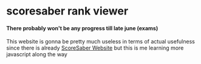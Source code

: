 # scoresaber rank viewer

#### There probably won't be any progress till late june (exams)
This website is gonna be pretty much useless in terms of actual usefulness since there is already [ScoreSaber Website](https://www.scoresaber.com) but this is me learning more javascript along the way

